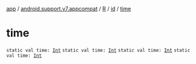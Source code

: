 [app](../../../index.md) / [android.support.v7.appcompat](../../index.md) / [R](../index.md) / [id](index.md) / [time](.)

# time

`static val time: `[`Int`](https://kotlinlang.org/api/latest/jvm/stdlib/kotlin/-int/index.html)
`static val time: `[`Int`](https://kotlinlang.org/api/latest/jvm/stdlib/kotlin/-int/index.html)
`static val time: `[`Int`](https://kotlinlang.org/api/latest/jvm/stdlib/kotlin/-int/index.html)
`static val time: `[`Int`](https://kotlinlang.org/api/latest/jvm/stdlib/kotlin/-int/index.html)